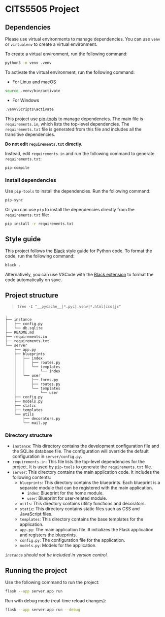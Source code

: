 # CITS5505 Project

## Dependencies

Please use virtual environments to manage dependencies. You can use `venv` or `virtualenv` to create a virtual environment.

To create a virtual environment, run the following command:

```bash
python3 -m venv .venv
```

To activate the virtual environment, run the following command:

- For Linux and macOS

```bash
source .venv/bin/activate
```

- For Windows

```bash
.venv\Scripts\activate
```

This project use [pip-tools](https://github.com/jazzband/pip-tools) to manage dependencies. The main file is `requirements.in`, which lists the top-level dependencies. The `requirements.txt` file is generated from this file and includes all the transitive dependencies.

**Do not edit `requirements.txt` directly.**

Instead, edit `requirements.in` and run the following command to generate `requirements.txt`:

```bash
pip-compile
```

### Install dependencies

Use `pip-tools` to install the dependencies. Run the following command:

```bash
pip-sync
```

Or you can use `pip` to install the dependencies directly from the `requirements.txt` file:

```bash
pip install -r requirements.txt
```

## Style guide

This project follows the [Black](https://black.readthedocs.io/en/stable/the_black_code_style/current_style.html) style guide for Python code. To format the code, run the following command:

```bash
black .
```

Alternatively, you can use VSCode with the [Black extension](https://marketplace.visualstudio.com/items/?itemName=ms-python.black-formatter) to format the code automatically on save.

## Project structure

> `tree -I "__pycache__|*.pyc|.venv|*.html|css|js"`

```plaintext
.
├── instance
│   ├── config.py
│   └── db.sqlite
├── README.md
├── requirements.in
├── requirements.txt
└── server
    ├── app.py
    ├── blueprints
    │   ├── index
    │   │   ├── routes.py
    │   │   └── templates
    │   │       └── index
    │   └── user
    │       ├── forms.py
    │       ├── routes.py
    │       └── templates
    │           └── user
    ├── config.py
    ├── models.py
    ├── static
    ├── templates
    └── utils
        ├── decorators.py
        └── mail.py
```

### Directory structure

- `instance`: This directory contains the development configuration file and the SQLite database file. The configuration will override the default configuration in `server/config.py`.
- `requirements.in`: This file lists the top-level dependencies for the project. It is used by `pip-tools` to generate the `requirements.txt` file.
- `server`: This directory contains the main application code. It includes the following contents:
  - `blueprints`: This directory contains the blueprints. Each blueprint is a separate module that can be registered with the main application.
    - `index`: Blueprint for the home module.
    - `user`: Blueprint for user-related module.
  - `utils`: This directory contains utility functions and decorators.
  - `static`: This directory contains static files such as CSS and JavaScript files.
  - `templates`: This directory contains the base templates for the application.
  - `app.py`: The main application file. It initializes the Flask application and registers the blueprints.
  - `config.py`: The configuration file for the application.
  - `models.py`: Models for the application.

*`instance` should not be included in version control.*

## Running the project

Use the following command to run the project:

```bash
flask --app server.app run
```

Run with debug mode (real-time reload changes):

```bash
flask --app server.app run --debug
```

